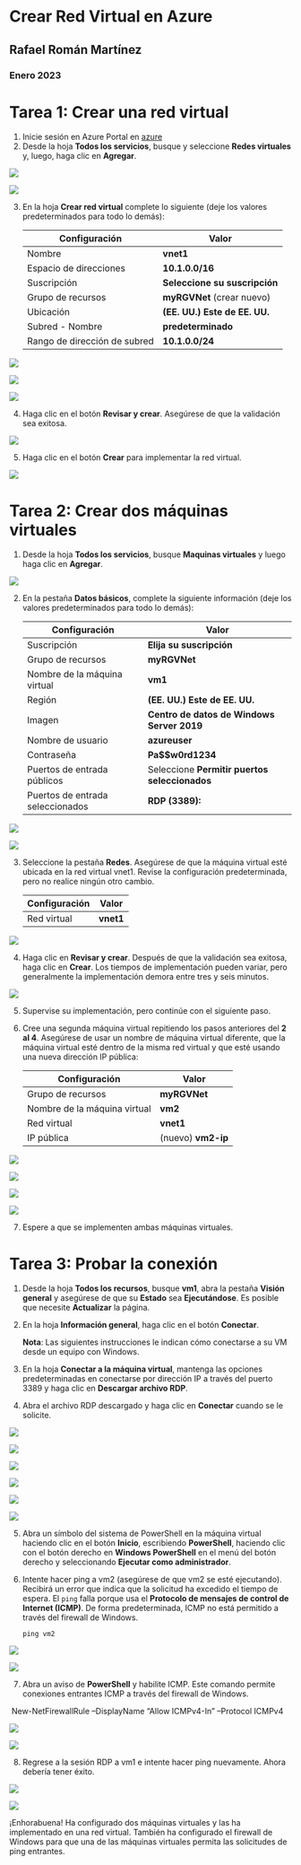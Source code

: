 # Crear Red Virtual en Azure

##  Rafael Román Martínez

### Enero 2023

# Tarea 1: Crear una red virtual

1. Inicie sesión en Azure Portal en [azure](https://azure.microsoft.com/es-es/get-started/azure-portal)
2. Desde la hoja **Todos los servicios**, busque y seleccione **Redes virtuales** y, luego, haga clic en **Agregar**.

![](img/img01.PNG)

![](img/img02.PNG)

3. En la hoja **Crear red virtual** complete lo siguiente (deje los valores predeterminados para todo lo demás):

   | Configuración                | Valor                         |
   | ---------------------------- | ----------------------------- |
   | Nombre                       | **vnet1**                     |
   | Espacio de direcciones       | **10.1.0.0/16**               |
   | Suscripción                  | **Seleccione su suscripción** |
   | Grupo de recursos            | **myRGVNet** (crear nuevo)    |
   | Ubicación                    | **(EE. UU.) Este de EE. UU.** |
   | Subred - Nombre              | **predeterminado**            |
   | Rango de dirección de subred | **10.1.0.0/24**               |

![](img/img03.PNG)

![](img/img04.PNG)

![](img/img05.PNG)

4. Haga clic en el botón **Revisar y crear**. Asegúrese de que la validación sea exitosa.

![](img/img06.PNG)

5. Haga clic en el botón **Crear** para implementar la red virtual.

![](img/img07.PNG)

# Tarea 2: Crear dos máquinas virtuales

1. Desde la hoja **Todos los servicios**, busque **Maquinas virtuales** y luego haga clic en **Agregar**.

![](img/img08.PNG)

2. En la pestaña **Datos básicos**, complete la siguiente información (deje los valores predeterminados para todo lo demás):

   

   | Configuración                    | Valor                                         |
   | -------------------------------- | --------------------------------------------- |
   | Suscripción                      | **Elija su suscripción**                      |
   | Grupo de recursos                | **myRGVNet**                                  |
   | Nombre de la máquina virtual     | **vm1**                                       |
   | Región                           | **(EE. UU.) Este de EE. UU.**                 |
   | Imagen                           | **Centro de datos de Windows Server 2019**    |
   | Nombre de usuario                | **azureuser**                                 |
   | Contraseña                       | **Pa$$w0rd1234**                              |
   | Puertos de entrada públicos      | Seleccione **Permitir puertos seleccionados** |
   | Puertos de entrada seleccionados | **RDP (3389):**                               |

![](img/img09.PNG)

![](img/img10.PNG)

3. Seleccione la pestaña **Redes**. Asegúrese de que la máquina virtual esté ubicada en la red virtual vnet1. Revise la configuración predeterminada, pero no realice ningún otro cambio.

   | Configuración | Valor     |
   | ------------- | --------- |
   | Red virtual   | **vnet1** |

![](img/img11.PNG)

4. Haga clic en **Revisar y crear**. Después de que la validación sea exitosa, haga clic en **Crear**. Los tiempos de implementación pueden variar, pero generalmente la implementación demora entre tres y seis minutos.

![](img/img12.PNG)

5. Supervise su implementación, pero continúe con el siguiente paso.

6. Cree una segunda máquina virtual repitiendo los pasos anteriores del **2 al 4**. Asegúrese de usar un nombre de máquina virtual diferente, que la máquina virtual esté dentro de la misma red virtual y que esté usando una nueva dirección IP pública:

   | Configuración                | Valor              |
   | ---------------------------- | ------------------ |
   | Grupo de recursos            | **myRGVNet**       |
   | Nombre de la máquina virtual | **vm2**            |
   | Red virtual                  | **vnet1**          |
   | IP pública                   | (nuevo) **vm2-ip** |

![](img/img14.PNG)

![](img/img15.PNG)

![](img/img16.PNG)

![](img/img17.PNG)

7. Espere a que se implementen ambas máquinas virtuales.

# Tarea 3: Probar la conexión

1. Desde la hoja **Todos los recursos**, busque **vm1**, abra la pestaña **Visión general** y asegúrese de que su **Estado** sea **Ejecutándose**. Es posible que necesite **Actualizar** la página.

2. En la hoja **Información general**, haga clic en el botón **Conectar**.

   **Nota**: Las siguientes instrucciones le indican cómo conectarse a su VM desde un equipo con Windows.

   

3. En la hoja **Conectar a la máquina virtual**, mantenga las opciones predeterminadas en conectarse por dirección IP a través del puerto 3389 y haga clic en **Descargar archivo RDP**.



4. Abra el archivo RDP descargado y haga clic en **Conectar** cuando se le solicite.

![](img/img18.PNG)

![](img/img19.PNG)

![](img/img20.PNG)

![](img/img21.PNG)

![](img/img22.PNG)

![](img/img23.PNG)

5. Abra un símbolo del sistema de PowerShell en la máquina virtual haciendo clic en el botón **Inicio**, escribiendo **PowerShell**, haciendo clic con el botón derecho en **Windows PowerShell** en el menú del botón derecho y seleccionando **Ejecutar como administrador**.

6. Intente hacer ping a vm2 (asegúrese de que vm2 se esté ejecutando). Recibirá un error que indica que la solicitud ha excedido el tiempo de espera. El `ping` falla porque usa el **Protocolo de mensajes de control de Internet (ICMP)**. De forma predeterminada, ICMP no está permitido a través del firewall de Windows.

   ```
   ping vm2
   ```

![](img/img24.PNG)

![](img/img25.PNG)

7. Abra un aviso de **PowerShell** y habilite ICMP. Este comando permite conexiones entrantes ICMP a través del firewall de Windows.

​		New-NetFirewallRule –DisplayName “Allow ICMPv4-In” –Protocol ICMPv4

![](img/img26.PNG)

![](img/img27.PNG)

8. Regrese a la sesión RDP a vm1 e intente hacer ping nuevamente. Ahora debería tener éxito.

![](img/img28.PNG)

![](img/img29.PNG)

¡Enhorabuena! Ha configurado dos máquinas virtuales y las ha implementado en una red virtual. También ha configurado el firewall de Windows para que una de las máquinas virtuales permita las solicitudes de ping entrantes.